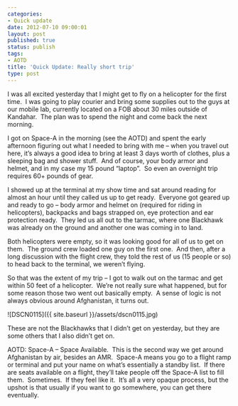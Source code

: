 ```yaml
---
categories:
- Quick update
date: 2012-07-10 09:00:01
layout: post
published: true
status: publish
tags:
- AOTD
title: 'Quick Update: Really short trip'
type: post
---
```


I was all excited yesterday that I might get to fly on a helicopter for the
first time.  I was going to play courier and bring some supplies out to the
guys at our mobile lab, currently located on a FOB about 30 miles outside of
Kandahar.  The plan was to spend the night and come back the next morning.

I got on Space-A in the morning (see the AOTD) and spent the early afternoon
figuring out what I needed to bring with me – when you travel out here, it’s
always a good idea to bring at least 3 days worth of clothes, plus a sleeping
bag and shower stuff.  And of course, your body armor and helmet, and in my
case my 15 pound “laptop”.  So even an overnight trip requires 60+ pounds of
gear.

I showed up at the terminal at my show time and sat around reading for almost
an hour until they called us up to get ready.  Everyone got geared up and
ready to go – body armor and helmet on (required for riding in helicopters),
backpacks and bags strapped on, eye protection and ear protection ready.  They
led us all out to the tarmac, where one Blackhawk was already on the ground
and another one was coming in to land.

Both helicopters were empty, so it was looking good for all of us to get on
them.  The ground crew loaded one guy on the first one.  And then, after a
long discussion with the flight crew, they told the rest of us (15 people or
so) to head back to the terminal, we weren’t flying.

So that was the extent of my trip – I got to walk out on the tarmac and get
within 50 feet of a helicopter.  We’re not really sure what happened, but for
some reason those two went out basically empty.  A sense of logic is not
always obvious around Afghanistan, it turns out.

![DSCN0115]({{ site.baseurl }}/assets/dscn0115.jpg)

These are not the Blackhawks that I didn’t get on yesterday, but they are some
others that I also didn’t get on.

AOTD: Space-A – Space Available.  This is the second way we get around
Afghanistan by air, besides an AMR.  Space-A means you go to a flight ramp or
terminal and put your name on what’s essentially a standby list.  If there are
seats available on a flight, they’ll take people off the Space-A list to fill
them.  Sometimes.  If they feel like it.  It’s all a very opaque process, but
the upshot is that usually if you want to go somewhere, you can get there
eventually.